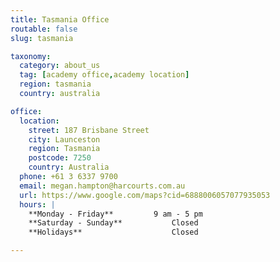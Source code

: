 ```yaml
---
title: Tasmania Office
routable: false
slug: tasmania

taxonomy:
  category: about_us
  tag: [academy office,academy location]
  region: tasmania
  country: australia

office:
  location:
    street: 187 Brisbane Street
    city: Launceston
    region: Tasmania
    postcode: 7250
    country: Australia
  phone: +61 3 6337 9700
  email: megan.hampton@harcourts.com.au
  url: https://www.google.com/maps?cid=6888006057077935053
  hours: |
    **Monday - Friday**			9 am - 5 pm  
    **Saturday - Sunday**			Closed  
    **Holidays**					Closed

---
```

